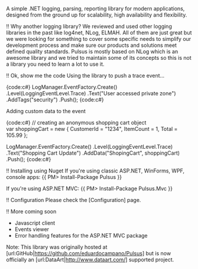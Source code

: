 A simple .NET logging, parsing, reporting library for modern applications, designed from the ground up for scalability, high availability and flexibility.

!! Why another logging library?
We reviewed and used other logging libraries in the past like log4net, NLog, ELMAH. All of them are just great but we were looking for something to cover some specific needs to simplify our development process and make sure our products and solutions meet defined quality standards. Pulsus is mostly based on NLog which is an awesome library and we tried to maintain some of its concepts so this is not a library you need to learn a lot to use it. 

!! Ok, show me the code
Using the library to push a trace event...

{code:c#}
LogManager.EventFactory.Create()
                        .Level(LoggingEventLevel.Trace)
                        .Text("User accessed private zone")
                        .AddTags("security")
                        .Push();
{code:c#}

Adding custom data to the event

{code:c#}
// creating an anonymous shopping cart object  
var shoppingCart = new {
                        CustomerId = "1234",
                        ItemCount = 1,
                        Total = 105.99
                   };

LogManager.EventFactory.Create()
                        .Level(LoggingEventLevel.Trace)
                        .Text("Shopping Cart Update")
                        .AddData("ShopingCart", shoppingCart)
                        .Push();
{code:c#}

!! Installing using Nuget
If you're using classic ASP.NET, WinForms, WPF, console apps:
{{
PM> Install-Package Pulsus
}}

If you're using ASP.NET MVC:
{{
PM> Install-Package Pulsus.Mvc
}}

!! Configuration
Please check the [Configuration] page.

!! More coming soon
* Javascript client
* Events viewer
* Error handling features for the ASP.NET MVC package

Note: This library was originally hosted at [url:GitHub|https://github.com/eduardocampano/Pulsus] but is now officially an [url:DataArt|http://www.dataart.com/] supported project.


